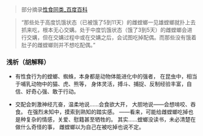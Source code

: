 >部分摘录[性食同类_百度百科](https://baike.baidu.com/item/性食同类/2603650)

>“那些处于高度饥饿状态（已被饿了5到11天）的雌螳螂一见雄螳螂就扑上去抓来吃，根本无心交媾。处于中度饥饿状态（饿了3到5天）的雌螳螂会进行交媾，但在交媾过程中或在交媾之后，会试图吃掉配偶。而那些没有饿着肚子的雌螳螂则并不想吃配偶。”

### 浅析（胡解释）
- 有性食行为的螳螂、蜘蛛，本身都是动物体能进化中的强者，
在昆虫中，相当于哺乳动物中的猫、虎、熊等，
身体灵活，搏斗、捕捉、反制经验丰富，自信、好奇心强、敢于行动。

- 交配会刺激神经亢奋，温柔地说……会食欲大开，
大胆地说——会想啃咬、吞食。
在强烈未知中，摸索到熟知的踏实感。
——看来，可能给雌螳螂吃掉也是种复杂的情感，关爱、慰籍甚至牺牲的。
其实……螳螂没读书，未必清楚在做什么奇怪的事，
雌螳螂以为自己在被吃掉也说不定。
